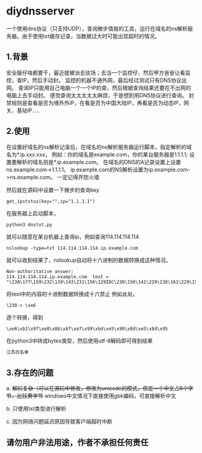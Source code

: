 # diydnsserver
一个使用dns协议（只支持UDP），查询微步情报的工具，运行在域名的ns解析服务器。由于使用txt缓存记录，当数据过大时可能出现超时的情况。
## 1.背景
安全服仔啥都要干，最近就被派去驻场；去当一个监控仔，然后甲方爸爸让看监控，查IP，然后手动封。
监控的机器不通外网，最后经过测试只有DNS协议出网。 查询IP只能用自己电脑一个一个IP的查，然后根据查询结果还要在不出网的电脑上去手动封。
感觉查询太太太太太麻烦，于是想到用DNS协议进行查询。
封禁规则是查看是否为境外外IP，在看是否为中国大陆IP，再看是否为动态IP，网关，基站IP.....
## 2.使用
在设置好域名的ns解析记录后，在域名的ns解析服务器运行脚本，指定解析的域名为*.ip.xxx.xxx，
例如：你的域名是example.com，你的某台服务器是1.1.1.1;
     设置要解析的域名则是*.ip.example.com。
在域名的DNS的A记录设置上设置ns.example.com->1.1.1.1。
ip.example.com的NS解析设置为ip.example.com->ns.example.com。
一定记得开防火墙

然后就在源码中设置一下微步的查询key
```
get_ipststus(key="",ip="1.1.1.1")
```
在服务器上启动脚本，
```
python3 dnstxt.py
```
就可以随意在某台机器上查询ip，例如查询114.114.114.114
```
nslookup -type=txt 114.114.114.114.ip.example.com
```
就可以收到结果了，nslookup自动将十六进制的数据转换成这种情况。
```
Non-authoritative answer:
114.114.114.114.ip.example.com	text = "\230\177\159\232\139\143\231\156\129IDC\230\156\141\229\138\161\229\153\168"
```
将text中的内容的十进制数据转换成十六禁止
例如此处。
```
\230-> \xe6
```
逐个转换，得到
```python
\xe6\xb1\x9f\xe8\x8b\x8f\xe7\x99\xbd\xe5\x90\x8d\xe5\x8d\x95
```
在python3中转成bytes类型，然后使用utf-8解码即可得到结果
```python
江苏白名单
```

## 3.存在的问题
a. ~~解码复杂（可以在源码中修改，修改为unicode的模式，但是一个中文占6个字节，比较费字节~~
windows中文情况下直接使用gbk编码，可直接解析中文

b. 只使用txt类型进行解析

c. 因为网络问题延迟原因导致客户端超时中断

## 请勿用户非法用途，作者不承担任何责任